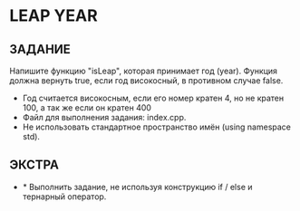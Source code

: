# LEAP YEAR

## ЗАДАНИЕ
Напишите функцию "isLeap", которая принимает год (year). Функция должна вернуть true, если год високосный,
в противном случае false.

- Год считается високосным, если его номер кратен 4, но не кратен 100, а так же если он кратен 400
- Файл для выполнения задания: index.cpp.
- Не использовать стандартное пространство имён (using namespace std).

## ЭКСТРА
- \* Выполнить задание, не используя конструкцию if / else и тернарный оператор.